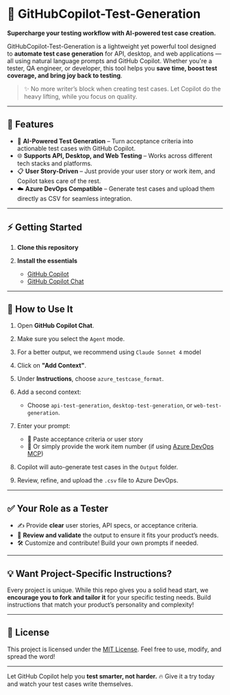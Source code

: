 # 🚀 GitHubCopilot-Test-Generation

**Supercharge your testing workflow with AI-powered test case creation.**

GitHubCopilot-Test-Generation is a lightweight yet powerful tool designed to **automate test case generation** for API, desktop, and web applications — all using natural language prompts and GitHub Copilot. Whether you're a tester, QA engineer, or developer, this tool helps you **save time, boost test coverage, and bring joy back to testing**.

> ✨ No more writer’s block when creating test cases. Let Copilot do the heavy lifting, while you focus on quality.

---

## 🔧 Features

* 🧠 **AI-Powered Test Generation** – Turn acceptance criteria into actionable test cases with GitHub Copilot.
* 🌐 **Supports API, Desktop, and Web Testing** – Works across different tech stacks and platforms.
* 📋 **User Story-Driven** – Just provide your user story or work item, and Copilot takes care of the rest.
* ☁️ **Azure DevOps Compatible** – Generate test cases and upload them directly as CSV for seamless integration.

---

## ⚡ Getting Started

1. **Clone this repository**

2. **Install the essentials**

   * [GitHub Copilot](https://marketplace.visualstudio.com/items?itemName=GitHub.copilot)
   * [GitHub Copilot Chat](https://marketplace.visualstudio.com/items?itemName=GitHub.copilot-chat)

---

## 🧪 How to Use It

1. Open **GitHub Copilot Chat**.
2. Make sure you select the `Agent` mode.
3. For a better output, we recommend using `Claude Sonnet 4` model
4. Click on **"Add Context"**.
5. Under **Instructions**, choose `azure_testcase_format`.
6. Add a second context:
   * Choose `api-test-generation`, `desktop-test-generation`, or `web-test-generation`.
7. Enter your prompt:

   * 📜 Paste acceptance criteria or user story
   * 🔢 Or simply provide the work item number (if using [Azure DevOps MCP](https://github.com/microsoft/azure-devops-mcp))
7. Copilot will auto-generate test cases in the `Output` folder.
8. Review, refine, and upload the `.csv` file to Azure DevOps.

---

## ✅ Your Role as a Tester

* ✍️ Provide **clear** user stories, API specs, or acceptance criteria.
* 👀 **Review and validate** the output to ensure it fits your product’s needs.
* 🛠️ Customize and contribute! Build your own prompts if needed.

---

## 💡 Want Project-Specific Instructions?

Every project is unique. While this repo gives you a solid head start, we **encourage you to fork and tailor it** for your specific testing needs. Build instructions that match your product’s personality and complexity!

---

## 📄 License

This project is licensed under the [MIT License](LICENSE).
Feel free to use, modify, and spread the word!

---

Let GitHub Copilot help you **test smarter, not harder.**
🔥 Give it a try today and watch your test cases write themselves.
